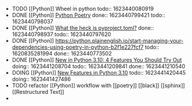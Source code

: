- TODO [[Python]] Wheel in python
  todo:: 1623440080919
- DONE [[Python]] [Python Poetry](https://python-poetry.org/docs/cli/)
  done:: 1623440799421
  todo:: 1623440798037
- DONE [[Python]] [What the heck is pyproject.toml?](https://snarky.ca/what-the-heck-is-pyproject-toml/)
  done:: 1623440798937
  todo:: 1623440797620
- DONE [[Python]] https://python.plainenglish.io/start-managing-your-dependencies-using-poetry-in-python-b2f1e227fcf7
  todo:: 1620835281994
  done:: 1623440773502
- DONE [[Python]] [New in Python 3.10: 4 Features You Should Try Out](https://betterprogramming.pub/new-in-python-3-10-4-features-you-should-try-out-d48db504500d)
  doing:: 1623441208704
  todo:: 1623441209841
  done:: 1623441210540
- DOING [[Python]] [New Features in Python 3.10](https://youtu.be/5-A435hIYio)
  todo:: 1623441420445
  doing:: 1623441427486
- TODO refactor [[Python]] workflow with [[poetry]] [[black]] [[sphinx]] [[Restructured Text]]
-